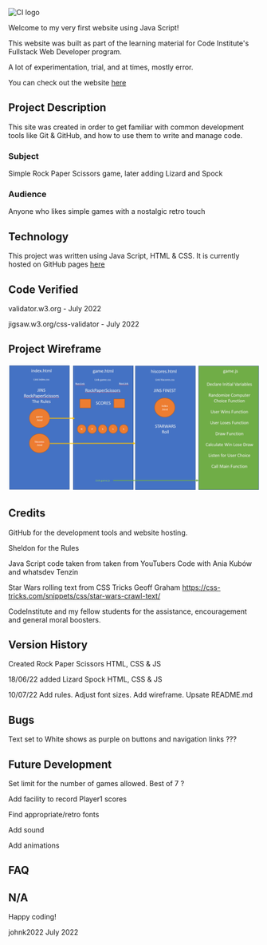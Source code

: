 ![CI logo](https://codeinstitute.s3.amazonaws.com/fullstack/ci_logo_small.png)

Welcome to my very first website using Java Script!

This website was built as part of the learning material for Code Institute's Fullstack Web Developer program.

A lot of experimentation, trial, and at times, mostly error.  

You can check out the website [here](https://github.com/johnk2022/Project-Jin)

## Project Description

This site was created in order to get familiar with common development tools like Git & GitHub, and how to use them to write and manage code. 

### Subject

Simple Rock Paper Scissors game, later adding Lizard and Spock

### Audience

Anyone who likes simple games with a nostalgic retro touch


## Technology

This project was written using Java Script, HTML & CSS.  It is currently hosted on GitHub pages 
[here](https://github.com/johnk2022/Project-Jin)



## Code Verified
validator.w3.org - July 2022

jigsaw.w3.org/css-validator - July 2022

## Project Wireframe
![JinWireframe.png](JinWireframe.png)



## Credits

GitHub for the development tools and website hosting.

Sheldon for the Rules

Java Script code taken from taken from YouTubers Code with Ania Kubów and whatsdev Tenzin

Star Wars rolling text from CSS Tricks Geoff Graham https://css-tricks.com/snippets/css/star-wars-crawl-text/

CodeInstitute and my fellow students for the assistance, encouragement and general moral boosters.

## Version History
Created Rock Paper Scissors HTML, CSS & JS

18/06/22 added Lizard Spock HTML, CSS & JS

10/07/22 Add rules.  Adjust font sizes. Add wireframe. Upsate README.md


## Bugs
Text set to White shows as purple on buttons and navigation links ???


## Future Development
Set limit for the number of games allowed.  Best of 7 ?

Add facility to record Player1 scores

Find appropriate/retro fonts

Add sound

Add animations

## FAQ 
N/A
---

Happy coding!

johnk2022
July 2022